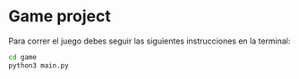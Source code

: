 # Game project

Para correr el juego debes seguir las siguientes instrucciones en la terminal:

```sh
cd game
python3 main.py
```


